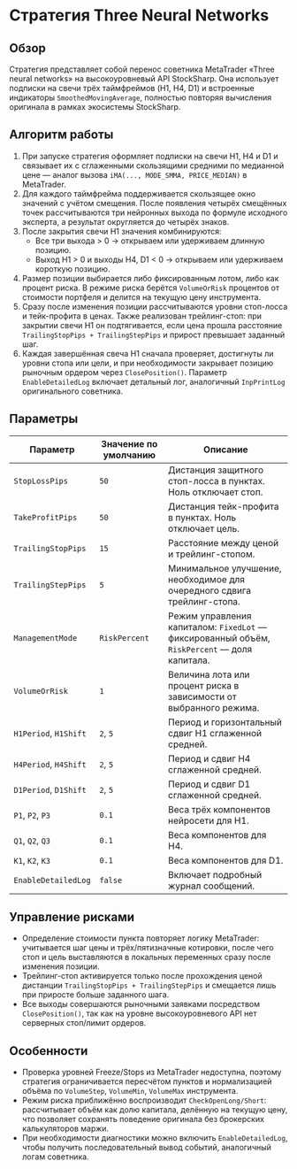 # Стратегия Three Neural Networks

## Обзор

Стратегия представляет собой перенос советника MetaTrader «Three neural networks» на высокоуровневый API StockSharp. Она использует подписки на свечи трёх таймфреймов (H1, H4, D1) и встроенные индикаторы `SmoothedMovingAverage`, полностью повторяя вычисления оригинала в рамках экосистемы StockSharp.

## Алгоритм работы

1. При запуске стратегия оформляет подписки на свечи H1, H4 и D1 и связывает их с сглаженными скользящими средними по медианной цене — аналог вызова `iMA(..., MODE_SMMA, PRICE_MEDIAN)` в MetaTrader.
2. Для каждого таймфрейма поддерживается скользящее окно значений с учётом смещения. После появления четырёх смещённых точек рассчитываются три нейронных выхода по формуле исходного эксперта, а результат округляется до четырёх знаков.
3. После закрытия свечи H1 значения комбинируются:
   - Все три выхода > 0 → открываем или удерживаем длинную позицию.
   - Выход H1 > 0 и выходы H4, D1 < 0 → открываем или удерживаем короткую позицию.
4. Размер позиции выбирается либо фиксированным лотом, либо как процент риска. В режиме риска берётся `VolumeOrRisk` процентов от стоимости портфеля и делится на текущую цену инструмента.
5. Сразу после изменения позиции рассчитываются уровни стоп-лосса и тейк-профита в ценах. Также реализован трейлинг-стоп: при закрытии свечи H1 он подтягивается, если цена прошла расстояние `TrailingStopPips + TrailingStepPips` и прирост превышает заданный шаг.
6. Каждая завершённая свеча H1 сначала проверяет, достигнуты ли уровни стопа или цели, и при необходимости закрывает позицию рыночным ордером через `ClosePosition()`. Параметр `EnableDetailedLog` включает детальный лог, аналогичный `InpPrintLog` оригинального советника.

## Параметры

| Параметр | Значение по умолчанию | Описание |
| --- | --- | --- |
| `StopLossPips` | `50` | Дистанция защитного стоп-лосса в пунктах. Ноль отключает стоп. |
| `TakeProfitPips` | `50` | Дистанция тейк-профита в пунктах. Ноль отключает цель. |
| `TrailingStopPips` | `15` | Расстояние между ценой и трейлинг-стопом. |
| `TrailingStepPips` | `5` | Минимальное улучшение, необходимое для очередного сдвига трейлинг-стопа. |
| `ManagementMode` | `RiskPercent` | Режим управления капиталом: `FixedLot` — фиксированный объём, `RiskPercent` — доля капитала. |
| `VolumeOrRisk` | `1` | Величина лота или процент риска в зависимости от выбранного режима. |
| `H1Period`, `H1Shift` | `2`, `5` | Период и горизонтальный сдвиг H1 сглаженной средней. |
| `H4Period`, `H4Shift` | `2`, `5` | Период и сдвиг H4 сглаженной средней. |
| `D1Period`, `D1Shift` | `2`, `5` | Период и сдвиг D1 сглаженной средней. |
| `P1`, `P2`, `P3` | `0.1` | Веса трёх компонентов нейросети для H1. |
| `Q1`, `Q2`, `Q3` | `0.1` | Веса компонентов для H4. |
| `K1`, `K2`, `K3` | `0.1` | Веса компонентов для D1. |
| `EnableDetailedLog` | `false` | Включает подробный журнал сообщений. |

## Управление рисками

- Определение стоимости пункта повторяет логику MetaTrader: учитывается шаг цены и трёх/пятизначные котировки, после чего стоп и цель выставляются в локальных переменных сразу после изменения позиции.
- Трейлинг-стоп активируется только после прохождения ценой дистанции `TrailingStopPips + TrailingStepPips` и смещается лишь при приросте больше заданного шага.
- Все выходы совершаются рыночными заявками посредством `ClosePosition()`, так как на уровне высокоуровневого API нет серверных стоп/лимит ордеров.

## Особенности

- Проверка уровней Freeze/Stops из MetaTrader недоступна, поэтому стратегия ограничивается пересчётом пунктов и нормализацией объёма по `VolumeStep`, `VolumeMin`, `VolumeMax` инструмента.
- Режим риска приближённо воспроизводит `CheckOpenLong/Short`: рассчитывает объём как долю капитала, делённую на текущую цену, что позволяет сохранять поведение оригинала без брокерских калькуляторов маржи.
- При необходимости диагностики можно включить `EnableDetailedLog`, чтобы получить последовательный вывод событий, аналогичный логам советника.
